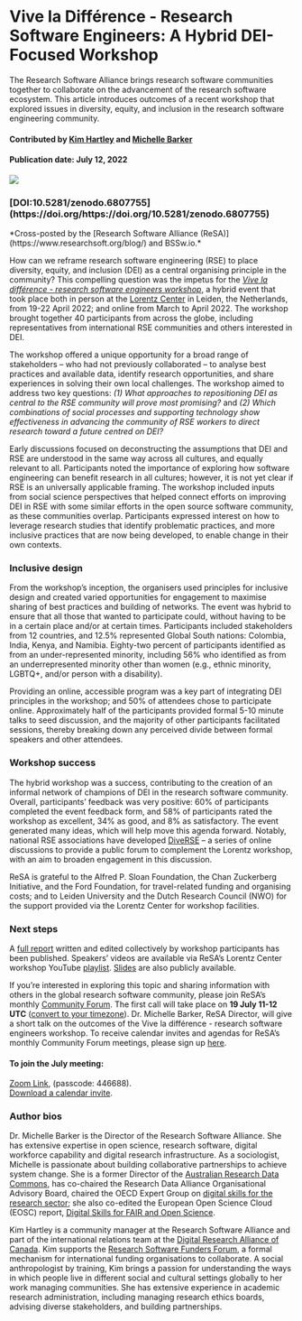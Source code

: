 # Vive la Différence - Research Software Engineers: A Hybrid DEI-Focused Workshop 

The Research Software Alliance brings research software communities together to collaborate on the advancement of the research software ecosystem.  This article introduces outcomes of a recent workshop that explored issues in diversity, equity, and inclusion in the research software engineering community.

#### Contributed by [Kim Hartley](https://github.com/kim-hartley "Kim Hartley GitHub Profile") and [Michelle Barker](https://github.com/mdbarker "Michelle Barker GitHub Profile")  

#### Publication date: July 12, 2022

<div class='fellow'>
<div class='img_div'>
  <img src='../../images/Blog_2207_ReSA_v2.png' class='logo' />
</div> 

  <h3> [DOI:10.5281/zenodo.6807755](https://doi.org/https://doi.org/10.5281/zenodo.6807755)</h3>
  <p>*Cross-posted by the [Research Software Alliance (ReSA)](https://www.researchsoft.org/blog/) and BSSw.io.*</p>

</div>

How can we reframe research software engineering (RSE) to place diversity, equity, and inclusion (DEI) as a central organising principle in the community? This compelling question was the impetus for the *[Vive la différence - research software engineers workshop](https://www.researchsoft.org/events/2022-04/)*, a hybrid event that took place both in person at the [Lorentz Center](https://www.lorentzcenter.nl/about-us.html) in Leiden, the Netherlands, from 19-22 April 2022; and online from March to April 2022. The workshop brought together 40 participants from across the globe, including representatives from international RSE communities and others interested in DEI. 

The workshop offered a unique opportunity for a broad range of stakeholders – who had not previously collaborated – to analyse best practices and available data, identify research opportunities, and share experiences in solving their own local challenges. The workshop aimed to address two key questions: *(1) What approaches to repositioning DEI as central to the RSE community will prove most promising?* and *(2) Which combinations of social processes and supporting technology show effectiveness in advancing the community of RSE workers to direct research toward a future centred on DEI?* 

Early discussions focused on deconstructing the assumptions that DEI and RSE are understood in the same way across all cultures, and equally relevant to all. Participants noted the importance of exploring how software engineering can benefit research in all cultures; however, it is not yet clear if RSE is an universally applicable framing. The workshop included inputs from social science perspectives that helped connect efforts on improving DEI in RSE with some similar efforts in the open source software community, as these communities overlap. Participants expressed interest on how to leverage research studies that identify problematic practices, and more inclusive practices that are now being developed, to enable change in their own contexts.

### Inclusive design 

From the workshop’s inception, the organisers used principles for inclusive design and created varied opportunities for engagement to maximise sharing of best practices and building of networks. The event was hybrid to ensure that all those that wanted to participate could, without having to be in a certain place and/or at certain times. Participants included stakeholders from 12 countries, and 12.5% represented Global South nations: Colombia, India, Kenya, and Namibia. Eighty-two percent of participants identified as from an under-represented minority, including 56% who identified as from an underrepresented minority other than women (e.g., ethnic minority, LGBTQ+, and/or person with a disability). 

Providing an online, accessible program was a key part of integrating DEI principles in the workshop; and 50% of attendees chose to participate online. Approximately half of the participants provided formal 5-10 minute talks to seed discussion, and the majority of other participants facilitated sessions, thereby breaking down any perceived divide between formal speakers and other attendees. 

### Workshop success 

The hybrid workshop was a success, contributing to the creation of an informal network of champions of DEI in the research software community. Overall, participants’ feedback was very positive: 60% of participants completed the event feedback form, and 58% of participants rated the workshop as excellent, 34% as good, and 8% as satisfactory. The event generated many ideas, which will help move this agenda forward. Notably, national RSE associations have developed [DiveRSE](https://diverse-rse.github.io/) – a series of online discussions to provide a public forum to complement the Lorentz workshop, with an aim to broaden engagement in this discussion. 

ReSA is grateful to the Alfred P. Sloan Foundation, the Chan Zuckerberg Initiative, and the Ford Foundation, for travel-related funding and organising costs; and to Leiden University and the Dutch Research Council (NWO) for the support provided via the Lorentz Center for workshop facilities. 

### Next steps

A [full report](https://doi.org/10.5281/zenodo.6816192) written and edited collectively by workshop participants has been published. Speakers’ videos are available via ReSA’s Lorentz Center workshop YouTube [playlist](https://www.youtube.com/playlist?list=PL9LY1bVcxGJd8QhKQYgWd7jtArqrxw7oO). [Slides](https://drive.google.com/drive/u/0/folders/1zDauVIR5OSfU7Gt2pSNtb7AhZFdrpifN) are also publicly available.

If you’re interested in exploring this topic and sharing information with others in the global research software community, please join ReSA’s monthly [Community Forum](https://www.researchsoft.org/events/2022-06/). The first call will take place on **19 July 11-12 UTC** ([convert to your timezone](https://www.timeanddate.com/worldclock/fixedtime.html?msg=Research+Software+Community+Forum&iso=20220719T11&p1=1440&ah=1)). Dr. Michelle Barker, ReSA Director, will give a short talk on the outcomes of the Vive la différence - research software engineers workshop. To receive calendar invites and agendas for ReSA’s monthly Community Forum meetings, please sign up [here](https://landing.mailerlite.com/webforms/landing/o1n4v3).

#### To join the July meeting: 
[Zoom Link](https://us02web.zoom.us/j/2187873236?pwd=cXpmZXQzalhMcGlUN0J1bWUzdVM3QT09#success), (passcode: 446688). 
<br>[Download a calendar invite](https://drive.google.com/file/d/1b0Bd2OdKH5xRYf4HjclUot7lqKV4veU1/view). 
  
### Author bios
  
Dr. Michelle Barker is the Director of the Research Software Alliance. She has extensive expertise in open science, research software, digital workforce capability and digital research infrastructure. As a sociologist, Michelle is passionate about building collaborative partnerships to achieve system change. She is a former Director of the [Australian Research Data Commons](https://ardc.edu.au), has co-chaired the Research Data Alliance Organisational Advisory Board, chaired the OECD Expert Group on [digital skills for the research sector](https://www.oecd-ilibrary.org/science-and-technology/building-digital-workforce-capacity-and-skills-for-data-intensive-science_e08aa3bb-en); she also co-edited the European Open Science Cloud (EOSC) report, [Digital Skills for FAIR and Open Science](https://www.eoscsecretariat.eu/news-opinion/digital-skills-fair-open-science-report-eosc-skills-training-working-group).

Kim Hartley is a community manager at the Research Software Alliance and part of the international relations team at the [Digital Research Alliance of Canada](https://alliancecan.ca/en). Kim supports the [Research Software Funders Forum](https://www.researchsoft.org/funders-forum/), a formal mechanism for international funding organisations to collaborate. A social anthropologist by training, Kim brings a passion for understanding the ways in which people live in different social and cultural settings globally to her work managing communities. She has extensive experience in academic research administration, including managing research ethics boards, advising diverse stakeholders, and building partnerships.

<!---
Publish: yes
Track: community
Pinned: no
Topics: projects and organizations, inclusivity, Research Software Engineers
--->
